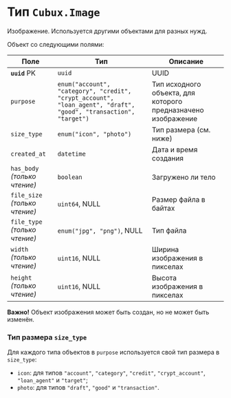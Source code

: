 Тип `Cubux.Image`
=================

Изображение. Используется другими объектами для разных нужд.

Объект со следующими полями:

Поле | Тип | Описание
---- | --- | --------
**`uuid`** PK | `uuid`                   | UUID
`purpose` | `enum("account", "category", "credit", "crypt_account", "loan_agent", "draft", "good", "transaction", "target")` | Тип исходного объекта, для которого предназначено изображение
`size_type` | `enum("icon", "photo")`    | Тип размера (см. ниже)
`created_at`| `datetime`                 | Дата и время создания
`has_body` _(только чтение)_ | `boolean` | Загружено ли тело
`file_size` _(только чтение)_ | `uint64`, NULL | Размер файла в байтах
`file_type` _(только чтение)_ | `enum("jpg", "png")`, NULL | Тип файла
`width` _(только чтение)_ | `uint16`, NULL | Ширина изображения в пикселах
`height` _(только чтение)_ | `uint16`, NULL | Высота изображения в пикселах

**Важно!** Объект изображения может быть создан, но не может быть
изменён.


### Тип размера `size_type`

Для каждого типа объектов в `purpose` используется свой тип размера в `size_type`:

*   `icon`: для типов `"account"`, `"category"`, `"credit"`,
    `"crypt_account"`, `"loan_agent"` и `"target"`;
*   `photo`: для типов `"draft"`, `"good"` и `"transaction"`.
